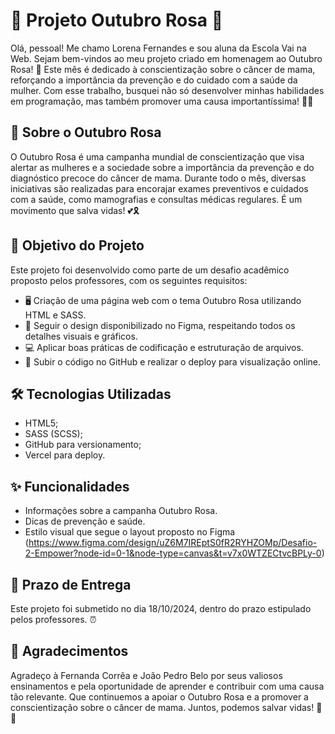 # 💖 Projeto Outubro Rosa 💖
Olá, pessoal! Me chamo Lorena Fernandes e sou aluna da Escola Vai na Web. Sejam bem-vindos ao meu projeto criado em homenagem ao Outubro Rosa! 🎀
Este mês é dedicado à conscientização sobre o câncer de mama, reforçando a importância da prevenção e do cuidado com a saúde da mulher. Com esse trabalho, busquei não só desenvolver minhas habilidades em programação, mas também promover uma causa importantíssima! 💪🌸

## 📖 Sobre o Outubro Rosa
O Outubro Rosa é uma campanha mundial de conscientização que visa alertar as mulheres e a sociedade sobre a importância da prevenção e do diagnóstico precoce do câncer de mama. Durante todo o mês, diversas iniciativas são realizadas para encorajar exames preventivos e cuidados com a saúde, como mamografias e consultas médicas regulares. É um movimento que salva vidas! 💕🎗️

## 🎯 Objetivo do Projeto
Este projeto foi desenvolvido como parte de um desafio acadêmico proposto pelos professores, com os seguintes requisitos:
* 🖥️ Criação de uma página web com o tema Outubro Rosa utilizando HTML e SASS.
* 🎨 Seguir o design disponibilizado no Figma, respeitando todos os detalhes visuais e gráficos.
* 💻 Aplicar boas práticas de codificação e estruturação de arquivos.
* 🚀 Subir o código no GitHub e realizar o deploy para visualização online.

## 🛠️ Tecnologias Utilizadas
* HTML5;
* SASS (SCSS);
* GitHub para versionamento;
* Vercel para deploy.

## ✨ Funcionalidades
* Informações sobre a campanha Outubro Rosa.
* Dicas de prevenção e saúde.
* Estilo visual que segue o layout proposto no Figma (https://www.figma.com/design/uZ6M7IREptS0fR2RYHZOMp/Desafio-2-Empower?node-id=0-1&node-type=canvas&t=v7x0WTZECtvcBPLy-0)

## 📅 Prazo de Entrega
Este projeto foi submetido no dia 18/10/2024, dentro do prazo estipulado pelos professores. ⏰

## 📢 Agradecimentos
Agradeço à Fernanda Corrêa e João Pedro Belo por seus valiosos ensinamentos e pela oportunidade de aprender e contribuir com uma causa tão relevante. Que continuemos a apoiar o Outubro Rosa e a promover a conscientização sobre o câncer de mama. Juntos, podemos salvar vidas! 🎀💖
